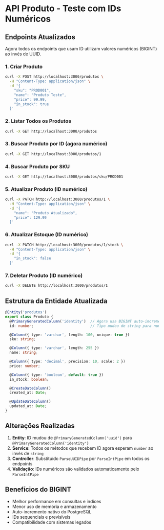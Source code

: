 # API Produto - Teste com IDs Numéricos

## Endpoints Atualizados

Agora todos os endpoints que usam ID utilizam valores numéricos (BIGINT) ao invés de UUID.

### 1. Criar Produto
```bash
curl -X POST http://localhost:3000/produtos \
  -H "Content-Type: application/json" \
  -d '{
    "sku": "PROD001",
    "name": "Produto Teste",
    "price": 99.99,
    "in_stock": true
  }'
```

### 2. Listar Todos os Produtos
```bash
curl -X GET http://localhost:3000/produtos
```

### 3. Buscar Produto por ID (agora numérico)
```bash
curl -X GET http://localhost:3000/produtos/1
```

### 4. Buscar Produto por SKU
```bash
curl -X GET http://localhost:3000/produtos/sku/PROD001
```

### 5. Atualizar Produto (ID numérico)
```bash
curl -X PATCH http://localhost:3000/produtos/1 \
  -H "Content-Type: application/json" \
  -d '{
    "name": "Produto Atualizado",
    "price": 129.99
  }'
```

### 6. Atualizar Estoque (ID numérico)
```bash
curl -X PATCH http://localhost:3000/produtos/1/stock \
  -H "Content-Type: application/json" \
  -d '{
    "in_stock": false
  }'
```

### 7. Deletar Produto (ID numérico)
```bash
curl -X DELETE http://localhost:3000/produtos/1
```

## Estrutura da Entidade Atualizada

```typescript
@Entity('produtos')
export class Produto {
  @PrimaryGeneratedColumn('identity')  // Agora usa BIGINT auto-incremento
  id: number;                          // Tipo mudou de string para number

  @Column({ type: 'varchar', length: 100, unique: true })
  sku: string;

  @Column({ type: 'varchar', length: 255 })
  name: string;

  @Column({ type: 'decimal', precision: 10, scale: 2 })
  price: number;

  @Column({ type: 'boolean', default: true })
  in_stock: boolean;

  @CreateDateColumn()
  created_at: Date;

  @UpdateDateColumn()
  updated_at: Date;
}
```

## Alterações Realizadas

1. **Entity**: ID mudou de `@PrimaryGeneratedColumn('uuid')` para `@PrimaryGeneratedColumn('identity')`
2. **Service**: Todos os métodos que recebem ID agora esperam `number` ao invés de `string`
3. **Controller**: Substituído `ParseUUIDPipe` por `ParseIntPipe` em todos os endpoints
4. **Validação**: IDs numéricos são validados automaticamente pelo `ParseIntPipe`

## Benefícios do BIGINT

- Melhor performance em consultas e índices
- Menor uso de memória e armazenamento
- Auto-incremento nativo do PostgreSQL
- IDs sequenciais e previsíveis
- Compatibilidade com sistemas legados
